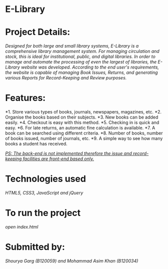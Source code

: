 # E-Library

# Project Details:
*Designed for both large and small library systems, E-Library is a comprehensive library management system. For managing circulation and stock, this is ideal for institutional, public, and digital libraries. In order to manage and automate the processing of even the largest of libraries, the E-Library website was developed. According to the end user's requirements, the website is capable of managing Book Issues, Returns, and generating various Reports for Record-Keeping and Review purposes.*

# Features:
*1. Store various types of books, journals, newspapers, magazines, etc.
*2. Organise the books based on their subjects.
*3. New books can be added easily.
*4. Checkout is easy with this method.
*5. Checking in is quick and easy.
*6. For late returns, an automatic fine calculation is available.
*7. A book can be searched using different criteria.
*8. Number of books, number of books issued, number of journals, etc.
*9. A simple way to see how many books a student has received.

*<ins> PS: The back-end is not implemented therefore the issue and record-keeping facilities are front-end based only. </ins>*

# Technologies used
*HTML5, CSS3, JavaScript and jQuery*

# To run the project 
*open index.html*

# Submitted by:
*Shourya Garg (B120059) and Mohammad Asim Khan (B120034)*
